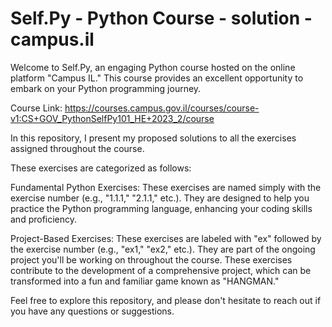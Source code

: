 # Self.Py - Python Course - solution - campus.il

Welcome to Self.Py, an engaging Python course hosted on the online platform "Campus IL." 
This course provides an excellent opportunity to embark on your Python programming journey.

Course Link: https://courses.campus.gov.il/courses/course-v1:CS+GOV_PythonSelfPy101_HE+2023_2/course

In this repository, I present my proposed solutions to all the exercises assigned throughout the course. 

These exercises are categorized as follows:

Fundamental Python Exercises: These exercises are named simply with the exercise number (e.g., "1.1.1," "2.1.1," etc.). 
They are designed to help you practice the Python programming language, enhancing your coding skills and proficiency.

Project-Based Exercises: These exercises are labeled with "ex" followed by the exercise number (e.g., "ex1," "ex2," etc.). 
They are part of the ongoing project you'll be working on throughout the course. These exercises contribute to the development of a comprehensive project, 
which can be transformed into a fun and familiar game known as "HANGMAN."

Feel free to explore this repository, and please don't hesitate to reach out if you have any questions or suggestions.
